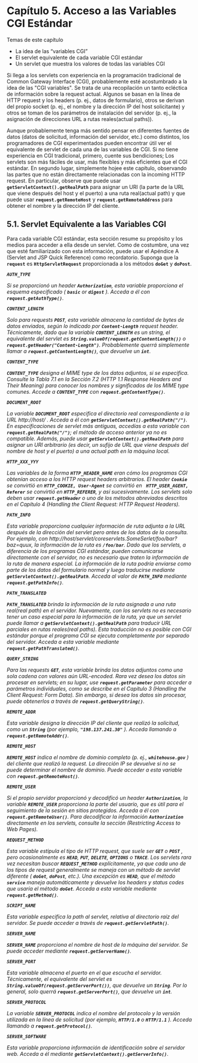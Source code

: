 # Capítulo 5. Acceso a las Variables CGI Estándar

Temas de este capítulo

* La idea de las “variables CGI”
* El servlet equivalente de cada variable CGI estándar
* Un servlet que muestra los valores de todas las variables CGI

Si llega a los servlets con experiencia en la programación tradicional de Common Gateway Interface (CGI), probablemente esté acostumbrado a la idea de las "CGI variables". Se trata de una recopilación un tanto ecléctica de información sobre la request actual. Algunos se basan en la línea de HTTP request y los headers  (p. ej., datos de formulario), otros se derivan del propio socket (p. ej., el nombre y la dirección IP del host solicitante) y otros se toman de los parámetros de instalación del servidor (p. ej., la asignación de direcciones URL a rutas reales(actual paths)).

Aunque probablemente tenga más sentido pensar en diferentes fuentes de datos (datos de solicitud, información del servidor, etc.) como distintos, los programadores de CGI experimentados pueden encontrar útil ver el equivalente de servlet de cada una de las variables de CGI. Si no tiene experiencia en CGI tradicional, primero, cuente sus bendiciones; Los servlets son más fáciles de usar, más flexibles y más eficientes que el CGI estándar. En segundo lugar, simplemente hojee este capítulo, observando las partes que no están directamente relacionadas con la incoming HTTP request. En particular, observe que puede usar **`getServletContext().getRealPath`** para asignar un URI (la parte de la URL que viene después del host y el puerto) a una ruta real(actual path) y que puede usar **`request.getRemoteHost`** y **`request.getRemoteAddress`** para obtener el nombre y la dirección IP del cliente.

## 5.1. Servlet Equivalente a las Variables CGI

Para cada variable CGI estándar, esta sección resume su propósito y los medios para acceder a ella desde un servlet. Como de costumbre, una vez que esté familiarizado con esta información, puede usar el Apéndice A (Servlet and JSP Quick Reference) como recordatorio. Suponga que la **`request`** es **`HttpServletRequest`** proporcionada a los métodos **`doGet`** y **`doPost`**.

***`AUTH_TYPE`***

   *Si se proporcionó un header **`Authorization`**, esta variable proporciona el esquema especificado ( **`basic`** or **`digest`** ). Acceda a él con **`request.getAuthType()`***.

***`CONTENT_LENGTH`***

   *Solo para requests **`POST`**, esta variable almacena la cantidad de bytes de datos enviados, según lo indicado por **`Content-Length`** request header. Técnicamente, dado que la variable **`CONTENT_LENGTH`** es un string, el equivalente del servlet es **`String.valueOf(request.getContentLength())`** o **`request.getHeader("Content-Length")`**. Probablemente querrá simplemente llamar a **`request.getContentLength()`**, que devuelve un **`int`***.

***`CONTENT_TYPE`***

   ***`CONTENT_TYPE`** designa el MIME type de los datos adjuntos, si se especifica. Consulte la Tabla 7.1 en la Sección 7.2 (HTTP 1.1 Response Headers and Their Meaning) para conocer los nombres y significados de los MIME type comunes. Accede a **`CONTENT_TYPE`** con **`request.getContentType()`***.

***`DOCUMENT_ROOT`***

   *La variable **`DOCUMENT_ROOT`** especifica el directorio real correspondiente a la URL http://host/ . Acceda a él con **`getServletContext().getRealPath("/")`**. En especificaciones de servlet más antiguas, accedías a esta variable con **`request.getRealPath("/")`**; el método de acceso anterior ya no es compatible. Además, puede usar **`getServletContext().getRealPath`** para asignar un URI arbitrario (es decir, un sufijo de URL que viene después del nombre de host y el puerto) a una actual path en la máquina local.*

***`HTTP_XXX_YYY`***

   *Las variables de la forma **`HTTP_HEADER_NAME`** eran cómo los programas CGI obtenían acceso a los HTTP request headers arbitrarios. El header **`Cookie`** se convirtió en **`HTTP_COOKIE, User-Agent`** se convirtió en **` HTTP_USER_AGENT, Referer`** se convirtió en **`HTTP_REFERER`**, y así sucesivamente. Los servlets solo deben usar **`request.getHeader`** o uno de los métodos abreviados descritos en el Capítulo 4 (Handling the Client Request: HTTP Request Headers).*

***`PATH_INFO`***

   *Esta variable proporciona cualquier información de ruta adjunta a la URL después de la dirección del servlet pero antes de los datos de la consulta. Por ejemplo, con http://host/servlet/coreservlets.SomeSerlet/foo/bar?baz=quux, la información de la ruta es **`/foo/bar`**. Dado que los servlets, a diferencia de los programas CGI estándar, pueden comunicarse directamente con el servidor, no es necesario que traten la información de la ruta de manera especial. La información de la ruta podría enviarse como parte de los datos del formulario normal y luego traducirse mediante **`getServletContext().getRealPath`**. Acceda al valor de **`PATH_INFO`** mediante **`request.getPathInfo()`**.*

***`PATH_TRANSLATED`***

   ***`PATH_TRANSLATED`** brinda la información de la ruta asignada a una ruta real(real path) en el servidor. Nuevamente, con los servlets no es necesario tener un caso especial para la información de la ruta, ya que un servlet puede llamar a **`getServletContext().getRealPath`** para traducir URL parciales en rutas reales(real paths). Esta traducción no es posible con CGI estándar porque el programa CGI se ejecuta completamente por separado del servidor. Acceda a esta variable mediante **`request.getPathTranslated()`**.*

***`QUERY_STRING`***

   *Para las requests **`GET`**, esta variable brinda los datos adjuntos como una sola cadena con valores aún URL-encoded. Rara vez desea los datos sin procesar en servlets; en su lugar, use **`request.getParameter`** para acceder a parámetros individuales, como se describe en el Capítulo 3 (Handling the Client Request: Form Data). Sin embargo, si desea los datos sin procesar, puede obtenerlos a través de **`request.getQueryString()`**.*

***`REMOTE_ADDR`***

   *Esta variable designa la dirección IP del cliente que realizó la solicitud, como un **`String`** (por ejemplo, **`"198.137.241.30"`** ). Acceda llamando a **`request.getRemoteAddr()`**.*

***`REMOTE_HOST`***

   ***`REMOTE_HOST`** indica el nombre de dominio completo (p. ej., **`whitehouse.gov`** ) del cliente que realizó la request. La dirección IP se devuelve si no se puede determinar el nombre de dominio. Puede acceder a esta variable con **`request.getRemoteHost()`**.*

***`REMOTE_USER`***

   *Si el propio servidor proporcionó y decodificó un header **`Authorization`**, la variable **`REMOTE_USER`** proporciona la parte del usuario, que es útil para el seguimiento de la sesión en sitios protegidos. Acceda a él con **`request.getRemoteUser()`**. Para decodificar la información **`Authorization`** directamente en los servlets, consulte la sección (Restricting Access to Web Pages).*

***`REQUEST_METHOD`***

   *Esta variable estipula el tipo de HTTP request, que suele ser **`GET`** o **`POST`** , pero ocasionalmente es **`HEAD`**, **`PUT`**, **`DELETE`**, **`OPTIONS`** o **`TRACE`**. Los servlets rara vez necesitan buscar **`REQUEST_METHOD`** explícitamente, ya que cada uno de los tipos de request generalmente se maneja con un método de servlet diferente ( **`doGet`**, **`doPost`**, etc.). Una excepción es **`HEAD`**, que el método **`service`** maneja automáticamente y devuelve los headers y status codes que usaría el método **`doGet`**. Acceda a esta variable mediante **`request.getMethod()`**.*

***`SCRIPT_NAME`***

   *Esta variable especifica la path al servlet, relativa al directorio raíz del servidor. Se puede acceder a través de **`request.getServletPath()`**.*

***`SERVER_NAME`***

   ***`SERVER_NAME`** proporciona el nombre de host de la máquina del servidor. Se puede acceder mediante **`request.getServerName()`**.*

***`SERVER_PORT`***

   *Esta variable almacena el puerto en el que escucha el servidor. Técnicamente, el equivalente del servlet es **`String.valueOf(request.getServerPort())`**, que devuelve un **`String`**. Por lo general, solo querrá **`request.getServerPort()`**, que devuelve un **`int`**.*

***`SERVER_PROTOCOL`***

   *La variable **`SERVER_PROTOCOL`** indica el nombre del protocolo y la versión utilizada en la línea de solicitud (por ejemplo, **`HTTP/1.0`** o **`HTTP/1.1`** ). Acceda llamando a **`request.getProtocol()`**.*

***`SERVER_SOFTWARE`***

   *Esta variable proporciona información de identificación sobre el servidor web. Acceda a él mediante **`getServletContext().getServerInfo()`***.
